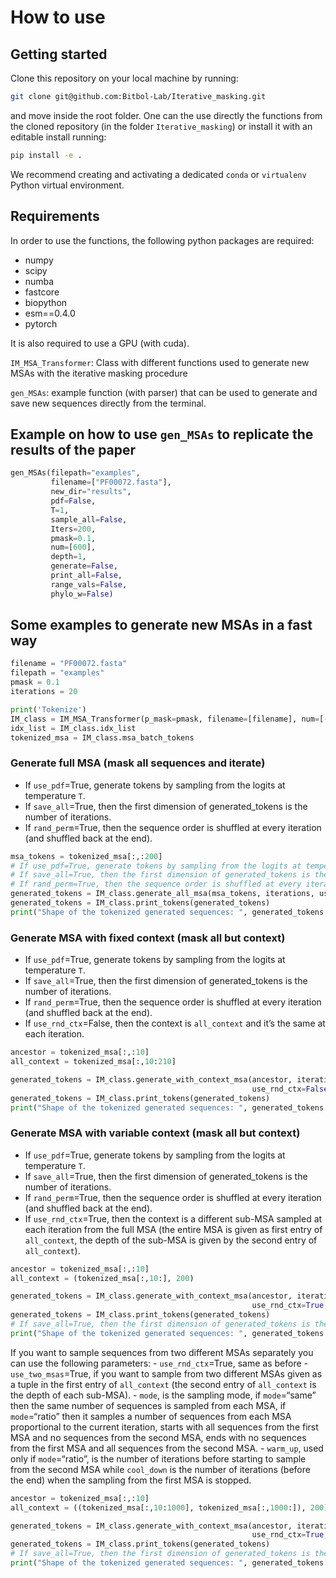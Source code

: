 # How to use

<!-- WARNING: THIS FILE WAS AUTOGENERATED! DO NOT EDIT! -->

## Getting started

Clone this repository on your local machine by running:

``` bash
git clone git@github.com:Bitbol-Lab/Iterative_masking.git
```

and move inside the root folder. One can the use directly the functions
from the cloned repository (in the folder `Iterative_masking`) or
install it with an editable install running:

``` bash
pip install -e .
```

We recommend creating and activating a dedicated `conda` or `virtualenv`
Python virtual environment.

## Requirements

In order to use the functions, the following python packages are
required:

- numpy
- scipy
- numba
- fastcore
- biopython
- esm==0.4.0
- pytorch

It is also required to use a GPU (with cuda).

`IM_MSA_Transformer`: Class with different functions used to generate
new MSAs with the iterative masking procedure

`gen_MSAs`: example function (with parser) that can be used to generate
and save new sequences directly from the terminal.

## Example on how to use `gen_MSAs` to replicate the results of the paper

``` python
gen_MSAs(filepath="examples",
         filename=["PF00072.fasta"],
         new_dir="results",
         pdf=False,
         T=1,
         sample_all=False,
         Iters=200,
         pmask=0.1,
         num=[600],
         depth=1,
         generate=False,
         print_all=False,
         range_vals=False,
         phylo_w=False)
```

## Some examples to generate new MSAs in a fast way

``` python
filename = "PF00072.fasta"
filepath = "examples"
pmask = 0.1
iterations = 20

print('Tokenize')
IM_class = IM_MSA_Transformer(p_mask=pmask, filename=[filename], num=[-1], filepath=filepath)
idx_list = IM_class.idx_list
tokenized_msa = IM_class.msa_batch_tokens
```

### Generate full MSA (mask all sequences and iterate)

- If `use_pdf`=True, generate tokens by sampling from the logits at
  temperature `T`.
- If `save_all`=True, then the first dimension of generated_tokens is
  the number of iterations.
- If `rand_perm`=True, then the sequence order is shuffled at every
  iteration (and shuffled back at the end).

``` python
msa_tokens = tokenized_msa[:,:200]
# If use_pdf=True, generate tokens by sampling from the logits at temperature T
# If save_all=True, then the first dimension of generated_tokens is the number of iterations
# If rand_perm=True, then the sequence order is shuffled at every iteration (and shuffled back at the end)
generated_tokens = IM_class.generate_all_msa(msa_tokens, iterations, use_pdf=False, T=1, save_all=True, rand_perm=True)
generated_tokens = IM_class.print_tokens(generated_tokens)
print("Shape of the tokenized generated sequences: ", generated_tokens.shape)
```

### Generate MSA with fixed context (mask all but context)

- If `use_pdf`=True, generate tokens by sampling from the logits at
  temperature `T`.
- If `save_all`=True, then the first dimension of generated_tokens is
  the number of iterations.
- If `rand_perm`=True, then the sequence order is shuffled at every
  iteration (and shuffled back at the end).
- If `use_rnd_ctx`=False, then the context is `all_context` and it’s the
  same at each iteration.

``` python
ancestor = tokenized_msa[:,:10]
all_context = tokenized_msa[:,10:210]

generated_tokens = IM_class.generate_with_context_msa(ancestor, iterations, use_pdf=False, T=1, all_context=all_context,
                                                      use_rnd_ctx=False, save_all=True, rand_perm=True)
generated_tokens = IM_class.print_tokens(generated_tokens)
print("Shape of the tokenized generated sequences: ", generated_tokens.shape)
```

### Generate MSA with variable context (mask all but context)

- If `use_pdf`=True, generate tokens by sampling from the logits at
  temperature `T`.
- If `save_all`=True, then the first dimension of generated_tokens is
  the number of iterations.
- If `rand_perm`=True, then the sequence order is shuffled at every
  iteration (and shuffled back at the end).
- If `use_rnd_ctx`=True, then the context is a different sub-MSA sampled
  at each iteration from the full MSA (the entire MSA is given as first
  entry of `all_context`, the depth of the sub-MSA is given by the
  second entry of `all_context`).

``` python
ancestor = tokenized_msa[:,:10]
all_context = (tokenized_msa[:,10:], 200)

generated_tokens = IM_class.generate_with_context_msa(ancestor, iterations, use_pdf=False, T=1, all_context=all_context,
                                                      use_rnd_ctx=True, use_two_msas=False, mode="same", save_all=True, rand_perm=True)
generated_tokens = IM_class.print_tokens(generated_tokens)
# If save_all=True, then the first dimension of generated_tokens is the number of iterations
print("Shape of the tokenized generated sequences: ", generated_tokens.shape)
```

If you want to sample sequences from two different MSAs separately you
can use the following parameters: - `use_rnd_ctx`=True, same as before -
`use_two_msas`=True, if you want to sample from two different MSAs given
as a tuple in the first entry of `all_context` (the second entry of
`all_context` is the depth of each sub-MSA). - `mode`, is the sampling
mode, if `mode`=“same” then the same number of sequences is sampled from
each MSA, if `mode`=“ratio” then it samples a number of sequences from
each MSA proportional to the current iteration, starts with all
sequences from the first MSA and no sequences from the second MSA, ends
with no sequences from the first MSA and all sequences from the second
MSA. - `warm_up`, used only if `mode`=“ratio”, is the number of
iterations before starting to sample from the second MSA while
`cool_down` is the number of iterations (before the end) when the
sampling from the first MSA is stopped.

``` python
ancestor = tokenized_msa[:,:10]
all_context = ((tokenized_msa[:,10:1000], tokenized_msa[:,1000:]), 200)

generated_tokens = IM_class.generate_with_context_msa(ancestor, iterations, use_pdf=False, T=1, all_context=all_context,
                                                      use_rnd_ctx=True, use_two_msas=True, mode="same", warm_up=0, cool_down=0, save_all=True, rand_perm=True)
generated_tokens = IM_class.print_tokens(generated_tokens)
# If save_all=True, then the first dimension of generated_tokens is the number of iterations
print("Shape of the tokenized generated sequences: ", generated_tokens.shape)
```
